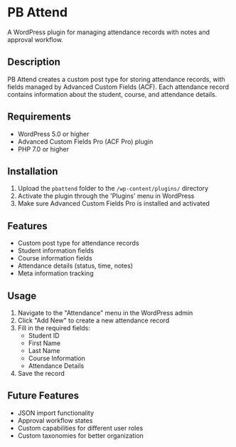 # PB Attend

A WordPress plugin for managing attendance records with notes and approval workflow.

## Description

PB Attend creates a custom post type for storing attendance records, with fields managed by Advanced Custom Fields (ACF). Each attendance record contains information about the student, course, and attendance details.

## Requirements

- WordPress 5.0 or higher
- Advanced Custom Fields Pro (ACF Pro) plugin
- PHP 7.0 or higher

## Installation

1. Upload the `pbattend` folder to the `/wp-content/plugins/` directory
2. Activate the plugin through the 'Plugins' menu in WordPress
3. Make sure Advanced Custom Fields Pro is installed and activated

## Features

- Custom post type for attendance records
- Student information fields
- Course information fields
- Attendance details (status, time, notes)
- Meta information tracking

## Usage

1. Navigate to the "Attendance" menu in the WordPress admin
2. Click "Add New" to create a new attendance record
3. Fill in the required fields:
   - Student ID
   - First Name
   - Last Name
   - Course Information
   - Attendance Details
4. Save the record

## Future Features

- JSON import functionality
- Approval workflow states
- Custom capabilities for different user roles
- Custom taxonomies for better organization 